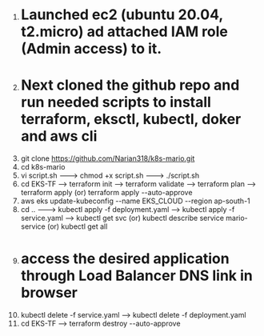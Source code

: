 1. # Launched ec2 (ubuntu 20.04, t2.micro) ad attached IAM role (Admin access) to it.
2. # Next cloned the github repo and run needed scripts to install terraform, eksctl, kubectl, doker and aws cli
3. git clone https://github.com/Narian318/k8s-mario.git
4. cd k8s-mario
5. vi script.sh ---> chmod +x script.sh ---> ./script.sh
6. cd EKS-TF --> terraform init --> terraform validate --> terraform plan --> terraform apply (or) terraform apply --auto-approve
7. aws eks update-kubeconfig --name EKS_CLOUD --region ap-south-1
8. cd .. ---> kubectl apply -f deployment.yaml --> kubectl apply -f service.yaml --> kubectl get svc (or) kubectl describe service mario-service (or) kubectl get all
9. # access the desired application through Load Balancer DNS link in browser
10. kubectl delete -f service.yaml --> kubectl delete -f deployment.yaml
11. cd EKS-TF --> terraform destroy --auto-approve
